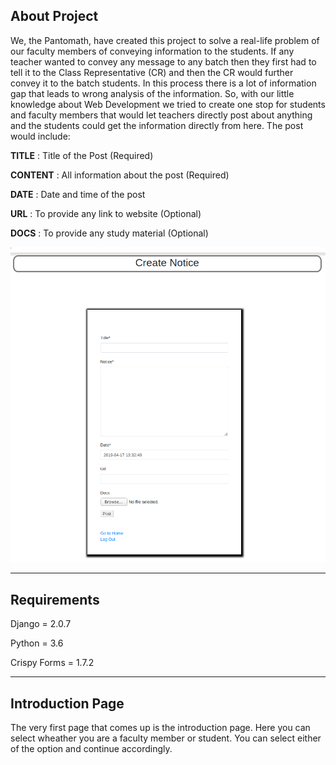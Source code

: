 ## About Project
We, the Pantomath, have created this project to solve a real-life problem of our faculty members of conveying information to the students. If any teacher wanted to convey any message to any batch then they first had to tell it to the Class Representative (CR) and then the CR would further convey it to the batch students. In this process there is a lot of information gap that leads to wrong analysis of the information. So, with our little knowledge about Web Development we tried to create one stop for students and faculty members that would let teachers directly post about anything and the students could get the information directly from here. The post would include: 
	
**TITLE**	: Title of the Post (Required)

**CONTENT**	: All information about the post (Required)

**DATE**	: Date and time of the post 

**URL**		: To provide any link to website (Optional)

**DOCS**	: To provide any study material (Optional)

![](images/1.png)

***
 
## Requirements
Django 	 	 = 2.0.7

Python 	 	 = 3.6

Crispy Forms = 1.7.2

***

## Introduction Page
The very first page that comes up is the introduction page. Here you can select wheather you are a faculty member or student. You can select either of the option and continue accordingly. 



